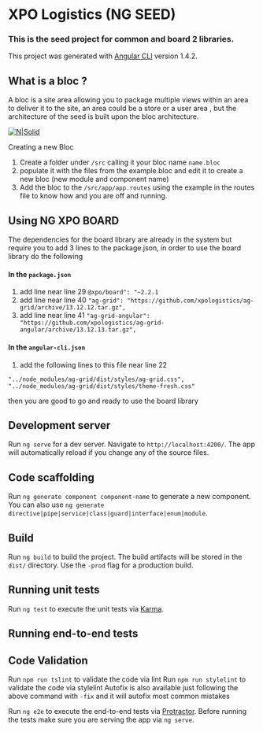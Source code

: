 # XPO Logistics (NG SEED)
### This is the seed project for common and board 2 libraries.

This project was generated with [Angular CLI](https://github.com/angular/angular-cli) version 1.4.2.


## What is a bloc ?
A bloc is a site area allowing you to package multiple views within an area to deliver it to the site, an area could be a store or a user area , but the architecture of the seed is built upon the bloc architecture.

[![N|Solid](https://github.com/xpologistics/ng-xpo-seed/blob/V-2-0-0/src/assets/i/figure1.jpg?raw=true)]()


Creating a new Bloc

1. Create a folder under ```/src``` calling it your bloc name ```name.bloc```
2. populate it with the files from the example.bloc and edit it to create a new bloc (new module and component name)
3. Add the bloc to the ```/src/app/app.routes``` using the example in the routes file to know how and you are off and running.

## Using NG XPO BOARD
The dependencies for the board library are already in the system but require you to add 3 lines to the package.json, in order to use the board library do the following

#### In the `package.json`
1. add line near line 29 ``` @xpo/board": "~2.2.1 ```
2. add line near line 40 ``` "ag-grid": "https://github.com/xpologistics/ag-grid/archive/13.12.12.tar.gz", ```
3. add line near line 41 ``` "ag-grid-angular": "https://github.com/xpologistics/ag-grid-angular/archive/13.12.13.tar.gz", ```

#### In the `angular-cli.json`
1. add the following lines to this file near line 22
```
"../node_modules/ag-grid/dist/styles/ag-grid.css",
"../node_modules/ag-grid/dist/styles/theme-fresh.css"
```



then you are good to go and ready to use the board library

## Development server

Run `ng serve` for a dev server. Navigate to `http://localhost:4200/`. The app will automatically reload if you change any of the source files.

## Code scaffolding

Run `ng generate component component-name` to generate a new component. You can also use `ng generate directive|pipe|service|class|guard|interface|enum|module`.

## Build

Run `ng build` to build the project. The build artifacts will be stored in the `dist/` directory. Use the `-prod` flag for a production build.

## Running unit tests

Run `ng test` to execute the unit tests via [Karma](https://karma-runner.github.io).

## Running end-to-end tests

## Code Validation
Run `npm run tslint` to validate the code via lint
Run `npm run stylelint` to validate the code via stylelint
Autofix is also available just following the above command with `-fix` and it will autofix most common mistakes

Run `ng e2e` to execute the end-to-end tests via [Protractor](http://www.protractortest.org/).
Before running the tests make sure you are serving the app via `ng serve`.

